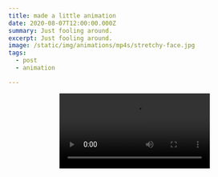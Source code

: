 ```yaml
---
title: made a little animation
date: 2020-08-07T12:00:00.000Z
summary: Just fooling around.
excerpt: Just fooling around.
image: /static/img/animations/mp4s/stretchy-face.jpg
tags:
  - post 
  - animation

---
```


<div style="width: 100%; text-align: center;">
<video controls loop>
  <source type="video/mp4" src="/static/img/animations/mp4s/stretchy-face.mp4"></source>
  <p>Your browser does not support the video element.</p>
</video>
</div>
